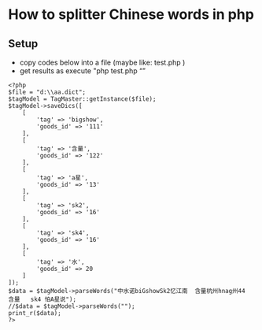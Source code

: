 # How to splitter Chinese words in php

## Setup
- copy codes below into a file (maybe like: test.php )
- get results as execute "php test.php “”
```
<?php
$file = "d:\\aa.dict";
$tagModel = TagMaster::getInstance($file);
$tagModel->saveDics([
    [
        'tag' => 'bigshow',
        'goods_id' => '111'
    ],
    [
        'tag' => '含量',
        'goods_id' => '122'
    ],
    [
        'tag' => 'a星',
        'goods_id' => '13'
    ],
    [
        'tag' => 'sk2',
        'goods_id' => '16'
    ],
    [
        'tag' => 'sk4',
        'goods_id' => '16'
    ],
    [
        'tag' => '水',
        'goods_id' => 20
    ]
]);
$data = $tagModel->parseWords("中水诺biGshowSk2忆江南  含量杭州hnag州44  含量   sk4 怕A星说");
//$data = $tagModel->parseWords("");
print_r($data);
?>
```

